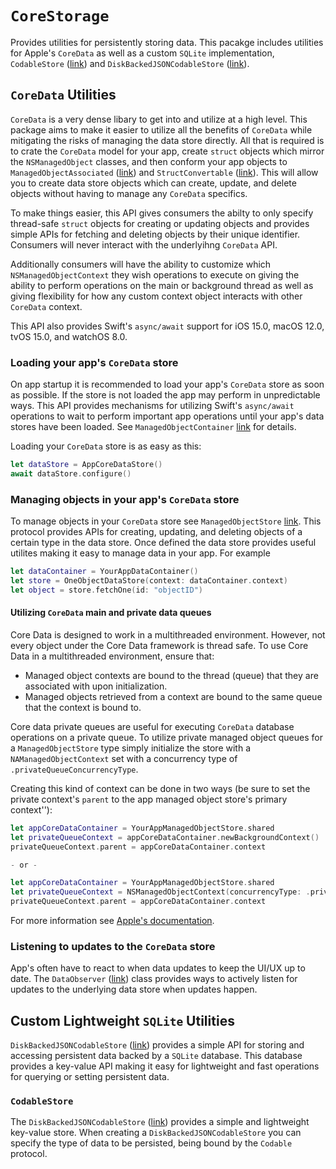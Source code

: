 # ``CoreStorage``

Provides utilities for persistently storing data. This pacakge includes utilities for Apple's
`CoreData` as well as a custom `SQLite` implementation, ``CodableStore`` ([link](../CodableStore/CodableStore.swift)) and
``DiskBackedJSONCodableStore`` ([link](../CodableStore/DiskBackedJSONCodableStore.swift)).

## `CoreData` Utilities

`CoreData` is a very dense libary to get into and utilize at a high level. This package aims to
make it easier to utilize all the benefits of `CoreData` while mitigating the risks of managing
the data store directly. All that is required is to crate the `CoreData` model for your app,
create `struct` objects which mirror the `NSManagedObject` classes, and then conform your app
objects to ``ManagedObjectAssociated`` ([link](../CoreData/Types.swift)) and ``StructConvertable`` ([link](../CoreData/Types.swift)). This will allow you to create
data store objects which can create, update, and delete objects without having to manage any
`CoreData` specifics.

To make things easier, this API gives consumers the abilty to only specify thread-safe `struct`
objects for creating or updating objects and provides simple APIs for fetching and deleting
objects by their unique identifier. Consumers will never interact with the underlyihng `CoreData`
API.

Additionally consumers will have the ability to customize which `NSManagedObjectContext` they
wish operations to execute on giving the ability to perform operations on the main or background
thread as well as giving flexibility for how any custom context object interacts with other
`CoreData` context.

This API also provides Swift's `async/await` support for iOS 15.0, macOS 12.0, tvOS 15.0,
and watchOS 8.0.

### Loading your app's `CoreData` store

On app startup it is recommended to load your app's `CoreData` store as soon as possible. If the
store is not loaded the app may perform in unpredictable ways. This API provides mechanisms for
utilizing Swift's `async/await` operations to wait to perform important app operations until your
app's data stores have been loaded. See ``ManagedObjectContainer`` [link](../CoreData/ManagedObjectContainer.swift) for details.

Loading your `CoreData` store is as easy as this:

```swift
let dataStore = AppCoreDataStore()
await dataStore.configure() 
```

### Managing objects in your app's `CoreData` store

To manage objects in your `CoreData` store see ``ManagedObjectStore`` [link](../CoreData/ManagedObjectStore.swift). This protocol provides APIs
for creating, updating, and deleting objects of a certain type in the data store. Once defined
the data store provides useful utilites making it easy to manage data in your app. For example

```swift
let dataContainer = YourAppDataContainer()
let store = OneObjectDataStore(context: dataContainer.context)
let object = store.fetchOne(id: "objectID")
```

#### Utilizing `CoreData` main and private data queues

Core Data is designed to work in a multithreaded environment. However, not every object under the
Core Data framework is thread safe. To use Core Data in a multithreaded environment, ensure that:

- Managed object contexts are bound to the thread (queue) that they are associated with upon initialization.
- Managed objects retrieved from a context are bound to the same queue that the context is bound to.

Core data private queues are useful for executing `CoreData` database operations on a private queue.
To utilize private managed object queues for a ``ManagedObjectStore`` type simply initialize the store
with a `NAManagedObjectContext` set with a concurrency type of `.privateQueueConcurrencyType`.

Creating this kind of context can be done in two ways (be sure to set the private context's `parent`
to the app managed object store's primary context''):
```swift
let appCoreDataContainer = YourAppManagedObjectStore.shared
let privateQueueContext = appCoreDataContainer.newBackgroundContext()
privateQueueContext.parent = appCoreDataContainer.context

- or -

let appCoreDataContainer = YourAppManagedObjectStore.shared
let privateQueueContext = NSManagedObjectContext(concurrencyType: .privateQueueConcurrencyType)
privateQueueContext.parent = appCoreDataContainer.context
```

For more information see [Apple's documentation](https://developer.apple.com/documentation/coredata/using_core_data_in_the_background).

### Listening to updates to the `CoreData` store

App's often have to react to when data updates to keep the UI/UX up to date. The ``DataObserver``
([link](../CoreData/DataObserver.swift)) class provides ways to actively listen for updates to the
underlying data store when updates happen.

## Custom Lightweight `SQLite` Utilities

``DiskBackedJSONCodableStore`` ([link](../CodableStore/DiskBackedJSONCodableStore.swift)) provides a
simple API for storing and accessing persistent data backed by a `SQLite` database. This database
provides a key-value API making it easy for lightweight and fast operations for querying or
setting persistent data. 

### ``CodableStore``

The ``DiskBackedJSONCodableStore`` ([link](../CodableStore/DiskBackedJSONCodableStore.swift)) provides a simple
and lightweight key-value store. When creating a ``DiskBackedJSONCodableStore`` you can specify the type of
data to be persisted, being bound by the `Codable` protocol.
